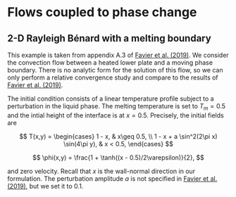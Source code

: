 # Flows coupled to phase change

## 2-D Rayleigh Bénard with a melting boundary
This example is taken from appendix A.3 of [Favier et al. (2019)](https://doi.org/10.1017/jfm.2018.773).
We consider the convection flow between a heated lower plate and a moving phase boundary.
There is no analytic form for the solution of this flow, so we can only perform a relative convergence study and compare to the results of [Favier et al. (2019)](https://doi.org/10.1017/jfm.2018.773).

The initial condition consists of a linear temperature profile subject to a perturbation in the liquid phase.
The melting temperature is set to $T_m=0.5$ and the intial height of the interface is at $x=0.5$.
Precisely, the initial fields are

$$
T(x,y) = \begin{cases}
            1 - x, & x\geq 0.5, \\
            1 - x + a \sin^2(2\pi x) \sin(4\pi y), & x < 0.5,
         \end{cases}
$$

$$
\phi(x,y) = \frac{1 + \tanh((x - 0.5)/2\varepsilon)}{2},
$$

and zero velocity.
Recall that $x$ is the wall-normal direction in our formulation.
The perturbation amplitude $a$ is not specified in [Favier et al. (2019)](https://doi.org/10.1017/jfm.2018.773), but we set it to 0.1.